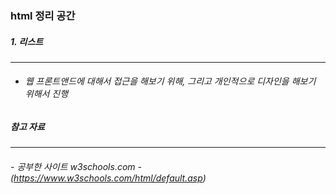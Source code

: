 ### html 정리 공간

##### 1. 리스트
-----

- ###### 웹 프론트앤드에 대해서 접근을 해보기 위해, 그리고 개인적으로 디자인을 해보기 위해서 진행

##### 참고 자료
-----

###### - 공부한 사이트 w3schools.com - (https://www.w3schools.com/html/default.asp)

